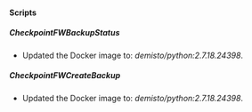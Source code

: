 
#### Scripts
##### CheckpointFWBackupStatus
- Updated the Docker image to: *demisto/python:2.7.18.24398*.
##### CheckpointFWCreateBackup
- Updated the Docker image to: *demisto/python:2.7.18.24398*.